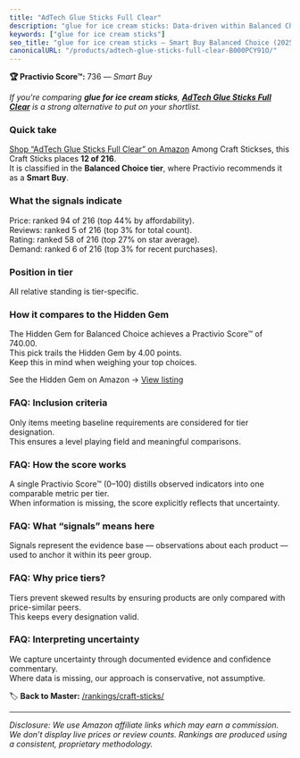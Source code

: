 ```yaml
---
title: "AdTech Glue Sticks Full Clear"
description: "glue for ice cream sticks: Data-driven within Balanced Choice ranking using the Practivio Score™. Positioned by quality, value, demand, findability, momentum."
keywords: ["glue for ice cream sticks"]
seo_title: "glue for ice cream sticks — Smart Buy Balanced Choice (2025)"
canonicalURL: "/products/adtech-glue-sticks-full-clear-B000PCY91O/"
---
```


**🏆 Practivio Score™:** 736 — _Smart Buy_


*If you're comparing **glue for ice cream sticks**, **[AdTech Glue Sticks Full Clear](https://www.amazon.com/dp/B000PCY91O?tag=practivio-20)** is a strong alternative to put on your shortlist.*
### Quick take
[Shop “AdTech Glue Sticks Full Clear” on Amazon](https://www.amazon.com/dp/B000PCY91O?tag=practivio-20)
Among Craft Stickses, this Craft Sticks places **12 of 216**.  
It is classified in the **Balanced Choice tier**, where Practivio recommends it as a **Smart Buy**.

### What the signals indicate
Price: ranked 94 of 216 (top 44% by affordability).  
Reviews: ranked 5 of 216 (top 3% for total count).  
Rating: ranked 58 of 216 (top 27% on star average).  
Demand: ranked 6 of 216 (top 3% for recent purchases).

### Position in tier
All relative standing is tier-specific.

### How it compares to the Hidden Gem
The Hidden Gem for Balanced Choice achieves a Practivio Score™ of 740.00.  
This pick trails the Hidden Gem by 4.00 points.  
Keep this in mind when weighing your top choices.  

See the Hidden Gem on Amazon → [View listing](https://www.amazon.com/dp/B00N1QPNMA?tag=practivio-20)

### FAQ: Inclusion criteria
Only items meeting baseline requirements are considered for tier designation.  
This ensures a level playing field and meaningful comparisons.

### FAQ: How the score works
A single Practivio Score™ (0–100) distills observed indicators into one comparable metric per tier.  
When information is missing, the score explicitly reflects that uncertainty.

### FAQ: What “signals” means here
Signals represent the evidence base — observations about each product — used to anchor it within its peer group.

### FAQ: Why price tiers?
Tiers prevent skewed results by ensuring products are only compared with price-similar peers.  
This keeps every designation valid.

### FAQ: Interpreting uncertainty
We capture uncertainty through documented evidence and confidence commentary.  
Where data is missing, our approach is conservative, not assumptive.


🏷️ **Back to Master:** [/rankings/craft-sticks/](/rankings/craft-sticks/)

---
_Disclosure: We use Amazon affiliate links which may earn a commission. We don’t display live prices or review counts. Rankings are produced using a consistent, proprietary methodology._
